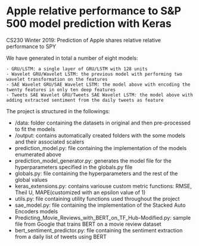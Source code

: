 # Apple relative performance to S&P 500 model prediction with Keras

CS230 Winter 2019: Prediction of Apple shares relative relative performance to SPY

We have generated in total a number of eight models:

    - GRU/LSTM: a single layer of GRU/LSTM with 128 units
    - Wavelet GRU/Wavelet LSTM: the previous model with performing two wavelet transformation on the features
    - SAE Wavelet GRU/SAE Wavelet LSTM: the model above with encoding the twenty features in only ten deep features 
    - Tweets SAE Wavelet GRU/Tweets SAE Wavelet LSTM: the model above with adding extracted sentiment from the daily tweets as feature

The project is structured in the followings:

  - /data: folder containing the datasets in original and then pre-processed to fit the models
  - /output: contains automatically created folders with the some models and their associated scalers
  - prediction_model.py: file containing the implementation of the models enumerated above
  - prediction_model_generator.py: generates the model file for the hyperparameters specified in the globals.py file
  - globals.py: file containing the hyperparameters and the rest of the global values
  - keras_extensions.py: contains variouse custom metric functions: RMSE, Theil U, MAPE(customized with an epsilon value of 1)
  - utils.py: file containing utility functions used throughout the project
  - sae_model.py: file containing the implementation of the Stacked Auto Encoders models
  - Predicting_Movie_Reviews_with_BERT_on_TF_Hub-Modified.py: sample file from Google that trains BERT on a movie review dataset
  - bert_sentiment_predictor.py: file containing the sentiment extraction from a daily list of tweets using BERT
  
  
  
  
